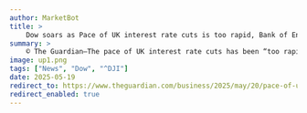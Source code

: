 ```yaml
---
author: MarketBot
title: >
    Dow soars as Pace of UK interest rate cuts is too rapid, Bank of England chief economist says
summary: >
    © The Guardian—The pace of UK interest rate cuts has been “too rapid” at a time when pay packet increases remain strong and could fuel a resurgence in inflation, according to the Bank of England’s chief economist.
image: up1.png
tags: ["News", "Dow", "^DJI"]
date: 2025-05-19
redirect_to: https://www.theguardian.com/business/2025/may/20/pace-of-uk-interest-rate-cuts-is-too-rapid-bank-of-england-chief-economist-says
redirect_enabled: true
---
```

